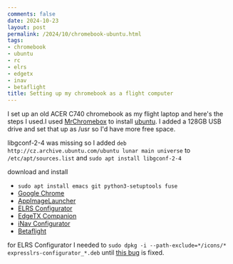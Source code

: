 ```yaml
---
comments: false
date: 2024-10-23
layout: post
permalink: /2024/10/chromebook-ubuntu.html
tags:
- chromebook
- ubuntu
- rc
- elrs
- edgetx
- inav
- betaflight
title: Setting up my chromebook as a flight computer
---
```


I set up an old ACER C740 chromebook as my flight laptop and here's the steps I used.I used
[MrChromebox](https://docs.mrchromebox.tech/docs/supported-devices.html) to install
[ubuntu](https://ubuntu.com/download/desktop). I added a 128GB USB drive and set that up as /usr so
I'd have more free space.


libgconf-2-4 was missing so I added `deb http://cz.archive.ubuntu.com/ubuntu lunar main universe` to `/etc/apt/sources.list` and `sudo apt install libgconf-2-4`

download and install

 * `sudo apt install emacs git python3-setuptools fuse`
 * [Google Chrome](https://google.com/chrome)
 * [AppImageLauncher](https://github.com/TheAssassin/AppImageLauncher/releases/)
 * [ELRS Configurator](https://github.com/ExpressLRS/ExpressLRS-Configurator/releases)
 * [EdgeTX Companion](https://github.com/EdgeTX/edgetx/releases/)
 * [iNav Configurator](https://github.com/iNavFlight/inav-configurator/releases)
 * [Betaflight](https://github.com/betaflight/betaflight-configurator/releases)

for ELRS Configurator I needed to `sudo dpkg -i --path-exclude=*/icons/* expresslrs-configurator_*.deb` until [this bug](https://github.com/ExpressLRS/ExpressLRS-Configurator/issues/427) is fixed.
